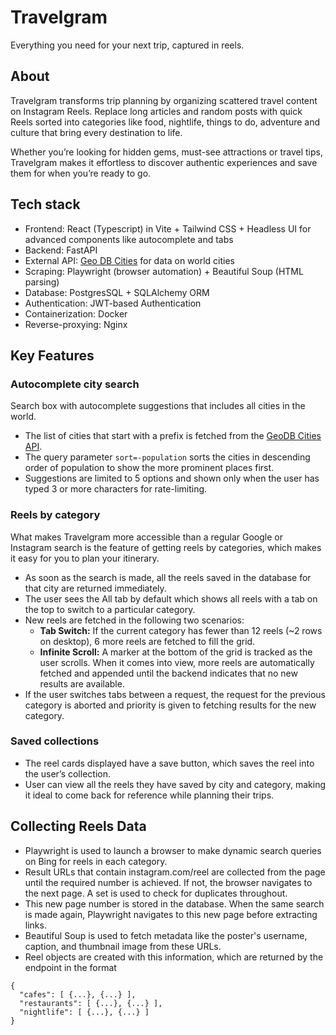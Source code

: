 # Travelgram
Everything you need for your next trip, captured in reels.

## About

Travelgram transforms trip planning by organizing scattered travel content on Instagram Reels. Replace long articles and random posts with quick Reels sorted into categories like food, nightlife, things to do, adventure and culture that bring every destination to life.

Whether you’re looking for hidden gems, must-see attractions or travel tips, Travelgram makes it effortless to discover authentic experiences and save them for when you’re ready to go.

## Tech stack
- Frontend: React (Typescript) in Vite + Tailwind CSS + Headless UI for advanced components like autocomplete and tabs
- Backend: FastAPI
- External API: [Geo DB Cities](https://rapidapi.com/wirefreethought/api/geodb-cities) for data on world cities
- Scraping: Playwright (browser automation) + Beautiful Soup (HTML parsing)
- Database: PostgresSQL + SQLAlchemy ORM
- Authentication: JWT-based Authentication
- Containerization: Docker
- Reverse-proxying: Nginx

## Key Features
### Autocomplete city search
Search box with autocomplete suggestions that includes all cities in the world.
- The list of cities that start with a prefix is fetched from the [GeoDB Cities API](https://rapidapi.com/wirefreethought/api/geodb-cities).
- The query parameter ``sort=-population`` sorts the cities in descending order of population to show the more prominent places first.
- Suggestions are limited to 5 options and shown only when the user has typed 3 or more characters for rate-limiting.

### Reels by category
What makes Travelgram more accessible than a regular Google or Instagram search is the feature of getting reels by categories, which makes it easy for you to plan your itinerary.
- As soon as the search is made, all the reels saved in the database for that city are returned immediately.
- The user sees the All tab by default which shows all reels with a tab on the top to switch to a particular category.
- New reels are fetched in the following two scenarios:
  - **Tab Switch:** If the current category has fewer than 12 reels (~2 rows on desktop), 6 more reels are fetched to fill the grid.
  - **Infinite Scroll:** A marker at the bottom of the grid is tracked as the user scrolls. When it comes into view, more reels are automatically fetched and appended until the backend indicates that no new results are available.
- If the user switches tabs between a request, the request for the previous category is aborted and priority is given to fetching results for the new category.
  
### Saved collections
- The reel cards displayed have a save button, which saves the reel into the user’s collection.
- User can view all the reels they have saved by city and category, making it ideal to come back for reference while planning their trips.

## Collecting Reels Data
- Playwright is used to launch a browser to make dynamic search queries on Bing for reels in each category.
- Result URLs that contain instagram.com/reel are collected from the page until the required number is achieved. If not, the browser navigates to the next page. A set is used to check for duplicates throughout.
- This new page number is stored in the database. When the same search is made again, Playwright navigates to this new page before extracting links.
- Beautiful Soup is used to fetch metadata like the poster's username, caption, and thumbnail image from these URLs.
- Reel objects are created with this information, which are returned by the endpoint in the format
```
{
  "cafes": [ {...}, {...} ],
  "restaurants": [ {...}, {...} ],
  "nightlife": [ {...}, {...} ]
}
```
